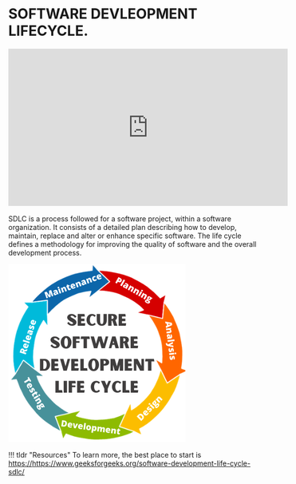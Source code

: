# SOFTWARE DEVLEOPMENT LIFECYCLE.

<iframe width="560" height="315" src="https://www.youtube.com/embed/i-QyW8D3ei0" title="YouTube video player" frameborder="0" allow="accelerometer; autoplay; clipboard-write; encrypted-media; gyroscope; picture-in-picture" allowfullscreen></iframe>



SDLC is a process followed for a software project, within a software organization. It consists of a detailed plan describing how to develop, maintain, replace and alter or enhance specific software. The life cycle defines a methodology for improving the quality of software and the overall development process.

<img src="/assets/sdlc.png">

!!! tldr "Resources"
    To learn more, the best place to start is <a target="_blanck" href="https://www.geeksforgeeks.org/software-development-life-cycle-sdlc/">https://https://www.geeksforgeeks.org/software-development-life-cycle-sdlc/</a>